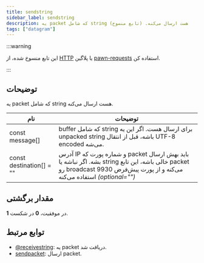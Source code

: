 ```yaml
---
title: sendstring
sidebar_label: sendstring
description: یه packet که شامل string هست ارسال می‌کنه. (تابع منسوخ)
tags: ["datagram"]
---
```


<LowercaseNote />

:::warning

این تابع منسوخ شده، از [HTTP](HTTP) یا پلاگین [pawn-requests](https://github.com/Southclaws/pawn-requests) استفاده کن.

:::

## توضیحات

یه packet که شامل string هست ارسال می‌کنه.

| نام                     | توضیحات                                                                                                                                                                                  |
| ------------------------ | -------------------------------------------------------------------------------------------------------------------------------------------------------------------------------------------- |
| const message[]          | buffer که شامل string برای ارسال هست. اگر این یه unpacked string باشه، قبل از انتقال UTF-8 encoded می‌شه.                                                             |
| const destination[] = "" | آدرس IP و شماره پورت که packet باید بهش ارسال بشه. اگر نباشه یا string خالی باشه، این تابع packet رو broadcast می‌کنه و از پورت پیش‌فرض 9930 استفاده می‌کنه *(optional="")* |

## مقدار برگشتی

**1** در موفقیت، **0** در شکست.

## توابع مرتبط

- [@receivestring](@receivestring): یه packet دریافت شد.
- [sendpacket](sendpacket): ارسال packet.